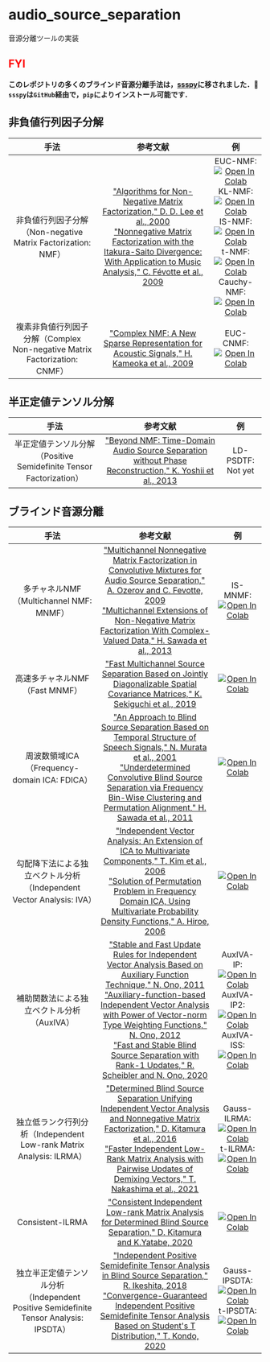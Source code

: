 # audio_source_separation
音源分離ツールの実装

## <span style="color: red; ">FYI</span>
**このレポジトリの多くのブラインド音源分離手法は，[ssspy](https://github.com/tky823/ssspy)に移されました．:rocket:**
**`ssspy`は`GitHub`経由で，`pip`によりインストール可能です．**

## 非負値行列因子分解
| 手法 | 参考文献 | 例 |
|:-:|:-:|:-:|
| 非負値行列因子分解（Non-negative Matrix Factorization: NMF）| ["Algorithms for Non-Negative Matrix Factorization," D. D. Lee et al., 2000](https://dl.acm.org/doi/10.5555/3008751.3008829) <br> ["Nonnegative Matrix Factorization with the Itakura-Saito Divergence: With Application to Music Analysis," C. Févotte et al., 2009](https://ieeexplore.ieee.org/document/6797100) | EUC-NMF: [![Open In Colab](https://colab.research.google.com/assets/colab-badge.svg)](https://colab.research.google.com/github/tky823/audio_source_separation/blob/main/egs/nmf-example/euc-nmf/test_euc-nmf_ja.ipynb) <br> KL-NMF: [![Open In Colab](https://colab.research.google.com/assets/colab-badge.svg)](https://colab.research.google.com/github/tky823/audio_source_separation/blob/main/egs/nmf-example/kl-nmf/test_kl-nmf_ja.ipynb) <br> IS-NMF: [![Open In Colab](https://colab.research.google.com/assets/colab-badge.svg)](https://colab.research.google.com/github/tky823/audio_source_separation/blob/main/egs/nmf-example/is-nmf/test_is-nmf_ja.ipynb) <br> t-NMF: [![Open In Colab](https://colab.research.google.com/assets/colab-badge.svg)](https://colab.research.google.com/github/tky823/audio_source_separation/blob/main/egs/nmf-example/t-nmf/test_t-nmf_ja.ipynb) <br> Cauchy-NMF: [![Open In Colab](https://colab.research.google.com/assets/colab-badge.svg)](https://colab.research.google.com/github/tky823/audio_source_separation/blob/main/egs/nmf-example/cauchy-nmf/test_cauchy-nmf_ja.ipynb) |
| 複素非負値行列因子分解（Complex Non-negative Matrix Factorization: CNMF）| ["Complex NMF: A New Sparse Representation for Acoustic Signals," H. Kameoka et al., 2009](https://ieeexplore.ieee.org/document/4960364) | EUC-CNMF: [![Open In Colab](https://colab.research.google.com/assets/colab-badge.svg)](https://colab.research.google.com/github/tky823/audio_source_separation/blob/main/egs/nmf-example/cnmf/test_euc-cnmf_ja.ipynb) |

## 半正定値テンソル分解
| 手法 | 参考文献 | 例 |
|:-:|:-:|:-:|
| 半正定値テンソル分解（Positive Semidefinite Tensor Factorization）| ["Beyond NMF: Time-Domain Audio Source Separation without Phase Reconstruction," K. Yoshii et al., 2013](https://archives.ismir.net/ismir2013/paper/000032.pdf) | LD-PSDTF: Not yet |

## ブラインド音源分離
| 手法 | 参考文献 | 例 |
|:-:|:-:|:-:|
| 多チャネルNMF（Multichannel NMF: MNMF）| ["Multichannel Nonnegative Matrix Factorization in Convolutive Mixtures for Audio Source Separation," A. Ozerov and C. Fevotte, 2009](https://ieeexplore.ieee.org/document/5229304) <br> ["Multichannel Extensions of Non-Negative Matrix Factorization With Complex-Valued Data," H. Sawada et al., 2013](https://ieeexplore.ieee.org/document/6410389) | IS-MNMF: [![Open In Colab](https://colab.research.google.com/assets/colab-badge.svg)](https://colab.research.google.com/github/tky823/audio_source_separation/blob/main/egs/bss-example/mnmf/test_is-mnmf_ja.ipynb) |
| 高速多チャネルNMF（Fast MNMF）| ["Fast Multichannel Source Separation Based on Jointly Diagonalizable Spatial Covariance Matrices," K. Sekiguchi et al., 2019](https://arxiv.org/abs/1903.03237) | [![Open In Colab](https://colab.research.google.com/assets/colab-badge.svg)](https://colab.research.google.com/github/tky823/audio_source_separation/blob/main/egs/bss-example/mnmf/test_fast-mnmf_ja.ipynb) |
| 周波数領域ICA（Frequency-domain ICA: FDICA）| ["An Approach to Blind Source Separation Based on Temporal Structure of Speech Signals," N. Murata et al., 2001](https://www.sciencedirect.com/science/article/abs/pii/S0925231200003453) <br> ["Underdetermined Convolutive Blind Source Separation via Frequency Bin-Wise Clustering and Permutation Alignment," H. Sawada et al., 2011](https://ieeexplore.ieee.org/document/5473129) | [![Open In Colab](https://colab.research.google.com/assets/colab-badge.svg)](https://colab.research.google.com/github/tky823/audio_source_separation/blob/main/egs/bss-example/fdica/test_fdica_ja.ipynb) |
| 勾配降下法による独立ベクトル分析（Independent Vector Analysis: IVA）| ["Independent Vector Analysis: An Extension of ICA to Multivariate Components," T. Kim et al., 2006](https://link.springer.com/chapter/10.1007/11679363_21) <br> ["Solution of Permutation Problem in Frequency Domain ICA, Using Multivariate Probability Density Functions," A. Hiroe, 2006](https://link.springer.com/chapter/10.1007/11679363_75) | [![Open In Colab](https://colab.research.google.com/assets/colab-badge.svg)](https://colab.research.google.com/github/tky823/audio_source_separation/blob/main/egs/bss-example/iva/test_grad-iva_ja.ipynb) |
| 補助関数法による独立ベクトル分析（AuxIVA） | ["Stable and Fast Update Rules for Independent Vector Analysis Based on Auxiliary Function Technique," N. Ono, 2011](https://ieeexplore.ieee.org/document/6082320) <br> ["Auxiliary-function-based Independent Vector Analysis with Power of Vector-norm Type Weighting Functions," N. Ono, 2012](https://ieeexplore.ieee.org/document/6411886) <br> ["Fast and Stable Blind Source Separation with Rank-1 Updates," R. Scheibler and N. Ono, 2020](https://ieeexplore.ieee.org/document/9053556) | AuxIVA-IP: [![Open In Colab](https://colab.research.google.com/assets/colab-badge.svg)](https://colab.research.google.com/github/tky823/audio_source_separation/blob/main/egs/bss-example/iva/test_aux-iva-ip_ja.ipynb) <br> AuxIVA-IP2: [![Open In Colab](https://colab.research.google.com/assets/colab-badge.svg)](https://colab.research.google.com/github/tky823/audio_source_separation/blob/main/egs/bss-example/iva/test_aux-iva-ip2_ja.ipynb) <br> AuxIVA-ISS: [![Open In Colab](https://colab.research.google.com/assets/colab-badge.svg)](https://colab.research.google.com/github/tky823/audio_source_separation/blob/main/egs/bss-example/iva/test_aux-iva-iss_ja.ipynb) |
| 独立低ランク行列分析（Independent Low-rank Matrix Analysis: ILRMA）| ["Determined Blind Source Separation Unifying Independent Vector Analysis and Nonnegative Matrix Factorization," D. Kitamura et al., 2016](https://ieeexplore.ieee.org/document/7486081) <br> ["Faster Independent Low-Rank Matrix Analysis with Pairwise Updates of Demixing Vectors," T. Nakashima et al., 2021](https://ieeexplore.ieee.org/document/9287508) | Gauss-ILRMA: [![Open In Colab](https://colab.research.google.com/assets/colab-badge.svg)](https://colab.research.google.com/github/tky823/audio_source_separation/blob/main/egs/bss-example/ilrma/test_gauss-ilrma_ja.ipynb) <br> t-ILRMA: [![Open In Colab](https://colab.research.google.com/assets/colab-badge.svg)](https://colab.research.google.com/github/tky823/audio_source_separation/blob/main/egs/bss-example/ilrma/test_t-ilrma_ja.ipynb) |
| Consistent-ILRMA | ["Consistent Independent Low-rank Matrix Analysis for Determined Blind Source Separation," D. Kitamura and K.Yatabe, 2020](https://asp-eurasipjournals.springeropen.com/articles/10.1186/s13634-020-00704-4)| [![Open In Colab](https://colab.research.google.com/assets/colab-badge.svg)](https://colab.research.google.com/github/tky823/audio_source_separation/blob/main/egs/bss-example/ilrma/test_consistent-ilrma.ipynb) |
| 独立半正定値テンソル分析（Independent Positive Semidefinite Tensor Analysis: IPSDTA）| ["Independent Positive Semidefinite Tensor Analysis in Blind Source Separation," R. Ikeshita, 2018](https://ieeexplore.ieee.org/document/8553546) <br> ["Convergence-Guaranteed Independent Positive Semidefinite Tensor Analysis Based on Student's T Distribution," T. Kondo, 2020](https://ieeexplore.ieee.org/document/9054150) | Gauss-IPSDTA: [![Open In Colab](https://colab.research.google.com/assets/colab-badge.svg)](https://colab.research.google.com/github/tky823/audio_source_separation/blob/main/egs/bss-example/ipsdta/test_gauss-ipsdta_ja.ipynb) <br> t-IPSDTA: [![Open In Colab](https://colab.research.google.com/assets/colab-badge.svg)](https://colab.research.google.com/github/tky823/audio_source_separation/blob/main/egs/bss-example/ipsdta/test_t-ipsdta_ja.ipynb) |